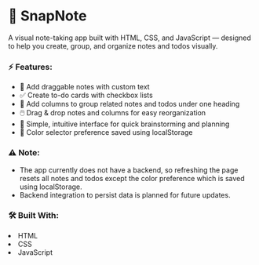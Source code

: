 <h1>📝 SnapNote</h1>
A visual note-taking app built with HTML, CSS, and JavaScript — designed to help you create, group, and organize notes and todos visually.

<h3>⚡ Features:</h3>
<ul>
<li>🧩 Add draggable notes with custom text</li>

<li>✅ Create to-do cards with checkbox lists</li>

<li>📁 Add columns to group related notes and todos under one heading</li>

<li>🖱️ Drag & drop notes and columns for easy reorganization</li>

<li>🎨 Simple, intuitive interface for quick brainstorming and planning</li>

<li>🎨 Color selector preference saved using localStorage</li>
</ul>
<h3>⚠️ Note:</h3>
<ul>
<li>The app currently does not have a backend, so refreshing the page resets all notes and todos except the color preference which is saved using localStorage.</li>

<li>Backend integration to persist data is planned for future updates.</li>
</ul>

<h3>🛠️ Built With:</h3>
<li>HTML</li>

<li>CSS</li>

<li>JavaScript</li>
